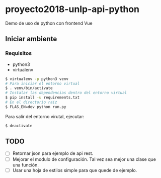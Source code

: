 # proyecto2018-unlp-api-python
Demo de uso de python con frontend Vue

## Iniciar ambiente

### Requisitos

- python3
- virtualenv

```bash
$ virtualenv -p python3 venv
# Para iniciar el entorno virtual
$ . venv/bin/activate
# Instalar las dependencias dentro del entorno virtual
$ pip install -u requirements.txt
# En el directorio raiz
$ FLAS_EN=dev python run.py
```

Para salir del entorno virutal, ejecutar:

```bash
$ deactivate
```

TODO
----

- [ ] Retornar json para ejemplo de api rest.
- [ ] Mejorar el modulo de configuración. Tal vez sea mejor una clase que una función.
- [ ] Usar una hoja de estilos simple para que quede de ejemplo.
